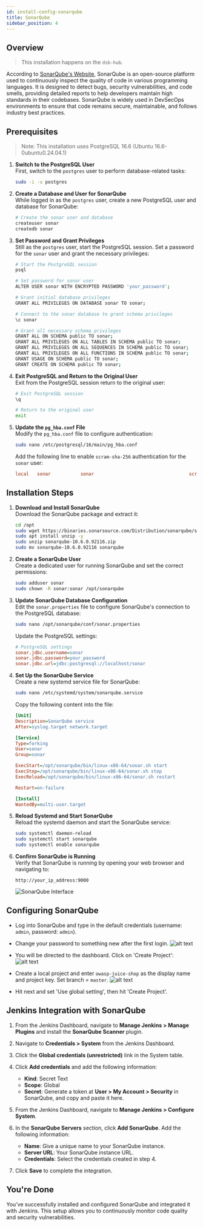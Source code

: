 ```yaml
---
id: install-config-sonarqube
title: SonarQube
sidebar_position: 4
---
```


## Overview

> This installation happens on the `dsb-hub`.

According to [SonarQube's Website], SonarQube is an open-source platform used to continuously inspect the quality of code in various programming languages. It is designed to detect bugs, security vulnerabilities, and code smells, providing detailed reports to help developers maintain high standards in their codebases. SonarQube is widely used in DevSecOps environments to ensure that code remains secure, maintainable, and follows industry best practices.

## Prerequisites

> Note: This installation uses PostgreSQL 16.6 (Ubuntu 16.6-0ubuntu0.24.04.1)

1. **Switch to the PostgreSQL User**  
   First, switch to the `postgres` user to perform database-related tasks:

   ```bash
   sudo -i -u postgres
   ```

2. **Create a Database and User for SonarQube**  
   While logged in as the `postgres` user, create a new PostgreSQL user and database for SonarQube:

   ```bash
   # Create the sonar user and database
   createuser sonar
   createdb sonar
   ```

3. **Set Password and Grant Privileges**  
   Still as the `postgres` user, start the PostgreSQL session. Set a password for the `sonar` user and grant the necessary privileges:

   ```bash
   # Start the PostgreSQL session
   psql

   # Set password for sonar user
   ALTER USER sonar WITH ENCRYPTED PASSWORD 'your_password';

   # Grant initial database privileges
   GRANT ALL PRIVILEGES ON DATABASE sonar TO sonar;

   # Connect to the sonar database to grant schema privileges
   \c sonar

   # Grant all necessary schema privileges
   GRANT ALL ON SCHEMA public TO sonar;
   GRANT ALL PRIVILEGES ON ALL TABLES IN SCHEMA public TO sonar;
   GRANT ALL PRIVILEGES ON ALL SEQUENCES IN SCHEMA public TO sonar;
   GRANT ALL PRIVILEGES ON ALL FUNCTIONS IN SCHEMA public TO sonar;
   GRANT USAGE ON SCHEMA public TO sonar;
   GRANT CREATE ON SCHEMA public TO sonar;
   ```

4. **Exit PostgreSQL and Return to the Original User**  
   Exit from the PostgreSQL session return to the original user:

   ```bash
   # Exit PostgreSQL session
   \q

   # Return to the original user
   exit
   ```

5. **Update the `pg_hba.conf` File**  
   Modify the `pg_hba.conf` file to configure authentication:

   ```bash
   sudo nano /etc/postgresql/16/main/pg_hba.conf
   ```

   Add the following line to enable `scram-sha-256` authentication for the `sonar` user:

   ```conf
   local   sonar           sonar                                   scram-sha-256
   ```

## Installation Steps

1. **Download and Install SonarQube**  
   Download the SonarQube package and extract it:

   ```bash
   cd /opt
   sudo wget https://binaries.sonarsource.com/Distribution/sonarqube/sonarqube-10.6.0.92116.zip
   sudo apt install unzip -y
   sudo unzip sonarqube-10.6.0.92116.zip
   sudo mv sonarqube-10.6.0.92116 sonarqube
   ```

1. **Create a SonarQube User**  
   Create a dedicated user for running SonarQube and set the correct permissions:

   ```bash
   sudo adduser sonar
   sudo chown -R sonar:sonar /opt/sonarqube
   ```

1. **Update SonarQube Database Configuration**  
   Edit the `sonar.properties` file to configure SonarQube's connection to the PostgreSQL database:

   ```bash
   sudo nano /opt/sonarqube/conf/sonar.properties
   ```

   Update the PostgreSQL settings:

   ```ini
   # PostgreSQL settings
   sonar.jdbc.username=sonar
   sonar.jdbc.password=your_password
   sonar.jdbc.url=jdbc:postgresql://localhost/sonar
   ```

1. **Set Up the SonarQube Service**  
   Create a new systemd service file for SonarQube:

   ```bash
   sudo nano /etc/systemd/system/sonarqube.service
   ```

   Copy the following content into the file:

   ```ini
   [Unit]
   Description=SonarQube service
   After=syslog.target network.target

   [Service]
   Type=forking
   User=sonar
   Group=sonar

   ExecStart=/opt/sonarqube/bin/linux-x86-64/sonar.sh start
   ExecStop=/opt/sonarqube/bin/linux-x86-64/sonar.sh stop
   ExecReload=/opt/sonarqube/bin/linux-x86-64/sonar.sh restart

   Restart=on-failure

   [Install]
   WantedBy=multi-user.target
   ```

1. **Reload Systemd and Start SonarQube**  
   Reload the systemd daemon and start the SonarQube service:

   ```bash
   sudo systemctl daemon-reload
   sudo systemctl start sonarqube
   sudo systemctl enable sonarqube
   ```

1. **Confirm SonarQube is Running**  
   Verify that SonarQube is running by opening your web browser and navigating to:

   ```text
   http://your_ip_address:9000
   ```

   ![SonarQube Interface](/img/projects/devsecops-home-lab/installation-and-configuration/sonarqube-login-dashboard.png)

## Configuring SonarQube

- Log into SonarQube and type in the default credentials (username: `admin`, password: `admin`).

- Change your password to something new after the first login.
  ![alt text](/img/projects/devsecops-home-lab/installation-and-configuration/sonarqube-change-admin-creds.png)

- You will be directed to the dashboard. Click on 'Create Project':
  ![alt text](/img/projects/devsecops-home-lab/installation-and-configuration/sonarqube-dashboard.png)

- Create a local project and enter `owasp-juice-shop` as the display name and project key. Set branch = `master`.
  ![alt text](/img/projects/devsecops-home-lab/installation-and-configuration/sonarqube-project-creation.png)

- Hit next and set 'Use global setting', then hit 'Create Project'.

## Jenkins Integration with SonarQube

1. From the Jenkins Dashboard, navigate to **Manage Jenkins > Manage Plugins** and install the **SonarQube Scanner** plugin.

2. Navigate to **Credentials > System** from the Jenkins Dashboard.

3. Click the **Global credentials (unrestricted)** link in the System table.

4. Click **Add credentials** and add the following information:
   - **Kind**: Secret Text
   - **Scope**: Global
   - **Secret**: Generate a token at **User > My Account > Security** in SonarQube, and copy and paste it here.

5. From the Jenkins Dashboard, navigate to **Manage Jenkins > Configure System**.

6. In the **SonarQube Servers** section, click **Add SonarQube**. Add the following information:
   - **Name**: Give a unique name to your SonarQube instance.
   - **Server URL**: Your SonarQube instance URL.
   - **Credentials**: Select the credentials created in step 4.

7. Click **Save** to complete the integration.

## You're Done

You’ve successfully installed and configured SonarQube and integrated it with Jenkins. This setup allows you to continuously monitor code quality and security vulnerabilities.

<!-- Sources -->

[SonarQube's Website]: https://docs.sonarsource.com/sonarqube/latest/#what-is-sonarcloud
